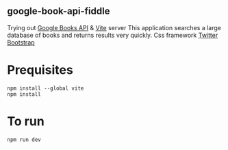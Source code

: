 ## google-book-api-fiddle
Trying out [Google Books API](https://developers.google.com/books) & [Vite](https://vitejs.dev/) server
This application searches a large database of books and returns results very quickly.
Css framework [Twitter Bootstrap](https://getbootstrap.com/)
# Prequisites 
```
npm install --global vite
npm install
```
# To run 
```
npm run dev
```
